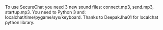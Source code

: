 To use SecureChat you need 3 new sound files: connect.mp3, send.mp3, startup.mp3.
You need to Python 3 and: localchat/time/pygame/sys/keyboard.
Thanks to DeepakJha01 for localchat python library.
